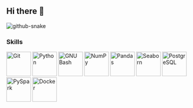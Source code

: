 ## Hi there 👋


<picture>
  <source media="(prefers-color-scheme: dark)" srcset="dist/github-snake-dark.svg" />
  <source media="(prefers-color-scheme: light)" srcset="dist/github-snake.svg" />
  <img alt="github-snake" src="dist/github-snake.svg" />
</picture>


### Skills

<p align="left">
  <a href="https://git-scm.com/" target="_blank" rel="noreferrer"><img src="https://img.icons8.com/color/96/000000/git.png" width="64" height="64" alt="Git" /></a>
  <a href="https://www.python.org/" target="_blank" rel="noreferrer"><img src="https://img.icons8.com/color/96/000000/python.png" width="64" height="64" alt="Python" /></a>
  <a href="https://www.gnu.org/software/bash/" target="_blank" rel="noreferrer"><img src="https://img.icons8.com/color/96/000000/bash.png" width="64" height="64" alt="GNU Bash" /></a>
  <a href="https://numpy.org/" target="_blank" rel="noreferrer"><img src="https://img.icons8.com/color/96/000000/numpy.png" width="64" height="64" alt="NumPy" /></a>
  <a href="https://pandas.pydata.org/" target="_blank" rel="noreferrer"><img src="https://img.icons8.com/color/96/000000/pandas.png" width="64" height="64" alt="Pandas" /></a>
  <a href="https://seaborn.pydata.org/" target="_blank" rel="noreferrer"><img src="https://img.icons8.com/color/96/000000/seaborn.png" width="64" height="64" alt="Seaborn" /></a>
  <a href="https://matplotlib.org/" target="_blank" rel="noreferrer"><i class="devicon-matplotlib-plain" style="font-size:64px"></i></a>
  <a href="https://scikit-learn.org/" target="_blank" rel="noreferrer"><i class="devicon-scikitlearn-plain" style="font-size:64px"></i></a>
  <a href="https://www.postgresql.org/" target="_blank" rel="noreferrer"><img src="https://img.icons8.com/color/96/000000/postgreesql.png" width="64" height="64" alt="PostgreSQL" /></a>
  <a href="https://spark.apache.org/" target="_blank" rel="noreferrer"><img src="https://img.icons8.com/color/96/000000/apache-spark.png" width="64" height="64" alt="PySpark" /></a>
  <a href="https://www.docker.com/" target="_blank" rel="noreferrer"><img src="https://img.icons8.com/color/96/000000/docker.png" width="64" height="64" alt="Docker" /></a>
</p>


